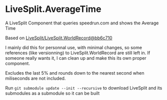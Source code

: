 # LiveSplit.AverageTime

A LiveSplit Component that queries speedrun.com and shows the Average Time

Based on [LiveSplit/LiveSplit.WorldRecord@bb6c710](https://github.com/LiveSplit/LiveSplit.WorldRecord/commit/bb6c710c3e32e79c3f06c593dd211e82e6727483)

I mainly did this for personnal use, with minimal changes, so some references (like versionning) to LiveSplit.WorldRecord are still left in. If someone really wants it, I can clean up and make this its own proper component.

Excludes the last 5% and rounds down to the nearest second when miliseconds are not included.

Run `git submodule update --init --recursive` to download LiveSplit and its submodules as a submodule so it can be built